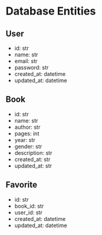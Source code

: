 # Database Entities

## User

- id: str
- name: str
- email: str
- password: str
- created_at: datetime
- updated_at: datetime

## Book

- id: str
- name: str
- author: str
- pages: int
- year: str
- gender: str
- description: str
- created_at: str
- updated_at: str

## Favorite

- id: str
- book_id: str
- user_id: str
- created_at: datetime
- updated_at: datetime
